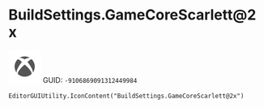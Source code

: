 # BuildSettings.GameCoreScarlett@2x
![](/img/BuildSettings.GameCoreScarlett@2x.png)
GUID: `-9106869091312449984`
```
EditorGUIUtility.IconContent("BuildSettings.GameCoreScarlett@2x")
```
